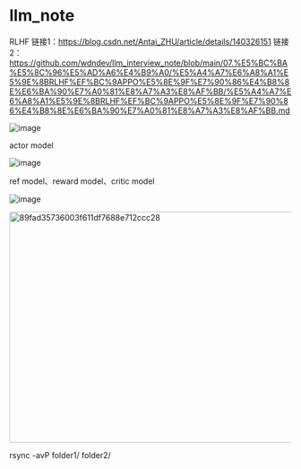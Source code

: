 # llm_note



RLHF
链接1：https://blog.csdn.net/Antai_ZHU/article/details/140326151
链接2：https://github.com/wdndev/llm_interview_note/blob/main/07.%E5%BC%BA%E5%8C%96%E5%AD%A6%E4%B9%A0/%E5%A4%A7%E6%A8%A1%E5%9E%8BRLHF%EF%BC%9APPO%E5%8E%9F%E7%90%86%E4%B8%8E%E6%BA%90%E7%A0%81%E8%A7%A3%E8%AF%BB/%E5%A4%A7%E6%A8%A1%E5%9E%8BRLHF%EF%BC%9APPO%E5%8E%9F%E7%90%86%E4%B8%8E%E6%BA%90%E7%A0%81%E8%A7%A3%E8%AF%BB.md


![image](https://github.com/user-attachments/assets/5f687d95-114f-4655-aceb-83946eabd451)




actor model

![image](https://github.com/user-attachments/assets/c9511d6a-182a-4de5-869f-84e658fc5960)

ref model、reward model、critic model

![image](https://github.com/user-attachments/assets/78861185-50ca-4baa-8bc3-0205eb9c7f9d)

<img width="1174" height="412" alt="89fad35736003f611df7688e712ccc28" src="https://github.com/user-attachments/assets/f513a2a1-c410-4a2e-a1f4-634ae7be692a" />


rsync -avP folder1/ folder2/
